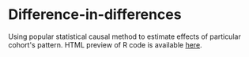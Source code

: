 # Difference-in-differences

Using popular statistical causal method to estimate effects of particular cohort's pattern.
HTML preview of R code is available [here](https://htmlpreview.github.io/?https://github.com/GrihanS/Difference-in-differences/blob/main/DiD.html).
